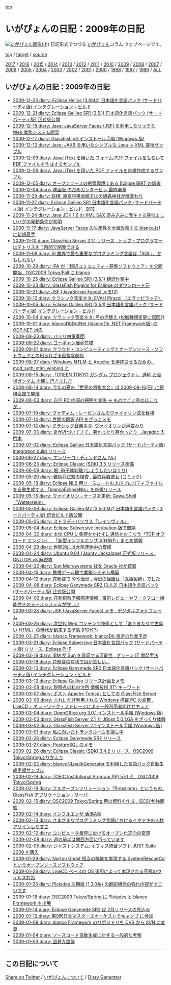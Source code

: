 [top](https://igapyon.github.io/diary/) 

いがぴょんの日記：2009年の日記
=====================================================================================================
[![いがぴょん画像(小)](https://igapyon.github.io/diary/images/iga200306s.jpg "いがぴょん")](https://igapyon.github.io/diary/memo/memoigapyon.html) 日記形式でつづる [いがぴょん](https://igapyon.github.io/diary/memo/memoigapyon.html)コラム ウェブページです。


[top](https://igapyon.github.io/diary/) 
/ [target](https://igapyon.github.io/diary/2009/index.html) 
/ [source](https://github.com/igapyon/diary/blob/gh-pages/2009/index.html.src.md) 

[2017](../2017/index.html)
/ [2016](../2016/index.html)
/ [2015](../2015/index.html)
/ [2014](../2014/index.html)
/ [2013](../2013/index.html)
/ [2012](../2012/index.html)
/ [2011](../2011/index.html)
/ [2010](../2010/index.html)
/ [2009](index.html)
/ [2008](../2008/index.html)
/ [2007](../2007/index.html)
/ [2006](../2006/index.html)
/ [2005](../2005/index.html)
/ [2004](../2004/index.html)
/ [2003](../2003/index.html)
/ [2002](../2002/index.html)
/ [2001](../2001/index.html)
/ [2000](../2000/index.html)
/ [1998](../1998/index.html)
/ [1997](../1997/index.html)
/ [1996](../1996/index.html)
/ [ALL](../idxall.html)


## いがぴょんの日記：2009年の日記

* [2009-12-23 diary: Eclipse Helios (3.6M4) 日本語化言語パック (サードパーティ版) インテグレーション・ビルド](ig091223.html)
* [2009-12-21 diary: Eclipse Galileo SR1 (3.5.1) 日本語化言語パック (サードパーティ版) 正式版公開](ig091221.html)
* [2009-12-18 diary: Java: JavaServer Faces (JSF) を利用したリッチな Web 業務システム開発](ig091218.html)
* [2009-12-17 diary: GlassFish v3 インストール手順 (Windows 版)](ig091217.html)
* [2009-12-12 diary: Java: JAXB を用いたシンプルな Java → XML 変換サンプル](ig091212.html)
* [2009-12-09 diary: Java: iText を用いた フォーム PDF ファイルをもちいて PDF ファイルを作成するサンプル](ig091209.html)
* [2009-12-08 diary: Java: iText を用いた PDF ファイルを新規作成するサンプル](ig091208.html)
* [2009-12-05 diary: オープンソースの帳票環境である Eclipse BIRT の調査](ig091205.html)
* [2009-12-04 diary: 映画版 のだめカンタービレ 最終楽章](ig091204.html)
* [2009-11-29 diary: 将棋: 東京将棋会館そばの鳩森神社が様変わり](ig091129.html)
* [2009-11-27 diary: Eclipse Galileo SR1 日本語化言語パック (サードパーティ版) インテグレーション・ビルド 【β1】](ig091127.html)
* [2009-11-24 diary: Java JDK 1.6 の XML SAX 読み込みに発生する某悩ましいバグの発動条件が判明](ig091124.html)
* [2009-11-17 diary: JavaServer Faces の生産性を大幅改善する blancoJsf に新規着手](ig091117.html)
* [2009-11-10 diary: GlassFish Server 2.1.1 リリース , トップ・プログラマーはテトリスを 1 時間で開発できる](ig091110.html)
* [2009-11-08 diary: SI 業界で最も重要なプログラミング言語は「SQL」、かもしれない](ig091108.html)
* [2009-10-29 diary: IPA が「翻訳コミュニティー基盤ソフトウェア」を公開開始 , OSC2009 Tokyo/Fall に blanco](ig091029.html)
* [2009-10-25 diary: Eclipse Galileo SR1 (3.5.1) 翻訳作業中](ig091025.html)
* [2009-10-23 diary: GlassFish Plugins for Eclipse のダウンロード元](ig091023.html)
* [2009-10-21 diary: JSF (JavaServer Faces) メモ(2)](ig091021.html)
* [2009-10-12 diary: クラシック音楽ネタ: EVAH Pirazzi （エヴァピラッチ）](ig091012.html)
* [2009-10-05 diary: Eclipse Galileo SR1 (3.5.1) 日本語化言語パック (サードパーティ版) インテグレーション・ビルド](ig091005.html)
* [2009-10-04 diary: クラシック音楽ネタ: 弓の毛替え (松脂種類変更に起因?)](ig091004.html)
* [2009-10-01 diary: blancoDbDotNet (blancoDb .NET Framework版) の ODP.NET 対応](ig091001.html)
* [2009-09-23 diary: バリリ四重奏団](ig090923.html)
* [2009-09-22 diary: ゴーギャン展＠竹橋](ig090922.html)
* [2009-09-01 diary: クラウド・コンピューティングとオープンソース・ソフトウェアとの知られざる密接な関係](ig090901.html)
* [2009-08-27 diary: Windows NTLM と Apache を連携させるための、mod_auth_ntlm_winbind と](ig090827.html)
* [2009-08-15 diary: 「GREEN TOKYO ガンダム プロジェクト」、通称 お台場ガンダム を観に行きました](ig090815.html)
* [2009-08-14 diary: 今年の夏の「世界の将棋大会」は 2009-08-16(日) に将棋会館で開催](ig090814.html)
* [2009-08-03 diary: 自宅 PC 内部の掃除を実施 → ものすごい量のほこりが…](ig090803.html)
* [2009-07-19 diary: ヴァディム・レーピンさんのヴァイオリン弦を目視](ig090719.html)
* [2009-07-14 diary: 世間の翻訳 API をざっとメモ](ig090714.html)
* [2009-07-12 diary: クラシック音楽ネタ: ヴァイオリンが声変わり](ig090712.html)
* [2009-07-03 diary: 夏が近づいてきて、暑かったり寒かったり , Javadoc 入門本](ig090703.html)
* [2009-07-02 diary: Eclipse Galileo 日本語化言語パック (サードパーティ版) integration bulid リリース](ig090702.html)
* [2009-06-27 diary: エンリーコ・ディンドさん (Vc)](ig090627.html)
* [2009-06-23 diary: Eclipse Classic (SDK) 3.5 リリース準備](ig090623.html)
* [2009-06-09 diary: 眼: 硝子体剥離 (しょうしたいはくり)](ig090609.html)
* [2009-05-29 diary: 糖負荷試験の検査 , 最終兵器彼女 (コミック)](ig090529.html)
* [2009-05-18 diary: Eclipse NLS 用ソースコードおよびプロパティファイルを自動生成する 「blancoEclipseNls」を新規リリース](ig090518.html)
* [2009-05-16 diary: ヴァイオリン・ケースを更新: Gewa Shell 「Wetterstein」](ig090516.html)
* [2009-05-06 diary: Eclipse Galileo M7 (3.5.0 M7) 日本語化言語パック (サードパーティ版) 統合ビルド版公開](ig090506.html)
* [2009-05-05 diary: ストラディバリウス「レインヴィル」](ig090505.html)
* [2009-05-04 diary: Eclipse Subversive Incubation 版で悶絶](ig090504.html)
* [2009-04-30 diary: 本体 CPU に負荷をかけずに通信をおこなう「TCP オフロード エンジン」 , 「新型インフルエンザ A(H1N1)」まとめ情報](ig090430.html)
* [2009-04-29 diary: 世間的には大型連休中の模様](ig090429.html)
* [2009-04-24 diary: Ubuntu 9.04 (Jaunty Jackalope) 正式版リリース , GNU GPLv3 解説書](ig090424.html)
* [2009-04-22 diary: Sun Microsystems 社を Oracle 社が買収](ig090422.html)
* [2009-04-15 diary: 携帯ゲーム機で業務システム構築](ig090415.html)
* [2009-04-12 diary: 花粉症で やや衰弱 , 今日の昼飯は「丸亀製麺」でした](ig090412.html)
* [2009-04-08 diary: Eclipse Ganymede SR2 (3.4.2) 日本語化言語パック (サードパーティ版) 正式版公開](ig090408.html)
* [2009-04-03 diary: 花粉飛散予報関連情報 , 事前レビューやワークフロー機能付きのメールシステムが欲しい](ig090403.html)
* [2009-03-28 diary: JSF (JavaServer Faces) メモ , デジタルフォトフレーム](ig090328.html)
* [2009-03-26 diary: 次世代 Web コンテンツ技術として「ありきたりで古臭い HTML」の時代が到来する予感 (POH ?)](ig090326.html)
* [2009-03-25 diary: blanco Framework: blancoDb 直近の作業予定](ig090325.html)
* [2009-03-21 diary: Eclipse Subversive 日本語化言語パック (サードパーティ版) リリース , Eclipse PHP](ig090321.html)
* [2009-03-19 diary: IBM が Sun を買収する可能性 , グリーン IT 開発手法](ig090319.html)
* [2009-03-18 diary: 花粉症の症状で目が苦しい…](ig090318.html)
* [2009-03-13 diary: Eclipse Ganymede SR2 日本語化言語パック (サードパーティ版) インテグレーション・ビルド](ig090313.html)
* [2009-03-12 diary: Eclipse Galileo リリース計画をメモ](ig090312.html)
* [2009-03-08 diary: 現時点の私の注目 情報技術 (IT) キーワード](ig090308.html)
* [2009-03-07 diary: ポスト Apache Tomcat としての GlassFish Server](ig090307.html)
* [2009-03-06 diary: まれにだけ利用される Windows 搭載 PC の憂鬱 , LiveCD + ネットワーク・ストレージによる一般利用者向けセキュア](ig090306.html)
* [2009-03-04 diary: OpenOffice.org 3.0.1 インストール手順 (Windows 版)](ig090304.html)
* [2009-03-03 diary: GlassFish Server 2.1 と JBoss 5.0.1.GA をざっくり体験](ig090303.html)
* [2009-03-02 diary: GlassFish Server 2.1 インストール手順 (Windows 版)](ig090302.html)
* [2009-03-01 diary: 私に向いたトランクルームを探し中](ig090301.html)
* [2009-02-28 diary: Eclipse Ganymede SR2 リリース](ig090228.html)
* [2009-02-27 diary: PostgreSQL のメモ](ig090227.html)
* [2009-02-26 diary: Eclipse Classic (SDK) 3.4.2 リリース , OSC2009 Tokyo/Springふりかえり](ig090226.html)
* [2009-02-22 diary: blancoNLpackGenerator を利用した言語パック自動生成手順サンプル](ig090222.html)
* [2009-02-19 diary: TOEIC Institutional Program (IP) 570 点 , OSC2009 Tokyo/Spring](ig090219.html)
* [2009-02-18 diary: フルオープンソリューション「Prossione」というもの , GlassFish アプリケーション・サーバ](ig090218.html)
* [2009-02-15 diary: OSC2009 Tokyo/Spring 用の資料を作成 , iSCSI 勉強開始](ig090215.html)
* [2009-02-14 diary: インフルエンザ 香港A型](ig090214.html)
* [2009-02-13 diary: さまざまなプログラミング言語におけるイマドキの人材アサインしやすさ](ig090213.html)
* [2009-02-12 diary: コンピュータ業界におけるオープン化志向の変遷](ig090212.html)
* [2009-02-08 diary: 週の前半は関西方面に行っています](ig090208.html)
* [2009-02-05 diary: ジャストシステム: オフィス統合ソフト JUST Suite 2009 を購入](ig090205.html)
* [2009-01-29 diary: Norton Ghost 相当の機能を実現する SystemRescueCd というオープンソースソフトウェア](ig090129.html)
* [2009-01-28 diary: LiveCD ベースの OS 運用によって実現される究極のウィルス対策](ig090128.html)
* [2009-01-25 diary: Pleiades 次期版 (1.3.0系) の翻訳機能の強化内容がすごいです](ig090125.html)
* [2009-01-18 diary: OSC2009 Tokyo/Spring に Pleiades と blanco Framework を出展](ig090118.html)
* [2009-01-14 diary: Eclipse Ganymede SR2 は 2月リリースの見込み](ig090114.html)
* [2009-01-12 diary: 第9回日本マスターズオーケストラキャンプ に参加](ig090112.html)
* [2009-01-08 diary: blanco Framework のリポジトリを CVS から SVN に変更](ig090108.html)
* [2009-01-04 diary: ソースコード自動生成に対する一般的な考察](ig090104.html)
* [2009-01-03 diary: 囲碁九路盤](ig090103.html)


----------------------------------------------------------------------------------------------------

## この日記について

[Share on Twitter](https://twitter.com/intent/tweet?hashtags=igapyon%2Cdiary%2C%E3%81%84%E3%81%8C%E3%81%B4%E3%82%87%E3%82%93&text=%E3%81%84%E3%81%8C%E3%81%B4%E3%82%87%E3%82%93%E3%81%AE%E6%97%A5%E8%A8%98%EF%BC%9A2009%E5%B9%B4%E3%81%AE%E6%97%A5%E8%A8%98&url=https%3A%2F%2Figapyon.github.io%2Fdiary%2F2009%2Findex.html) / [いがぴょんについて](https://igapyon.github.io/diary/memo/memoigapyon.html) / [Diary Generator](https://github.com/igapyon/igapyonv3)
